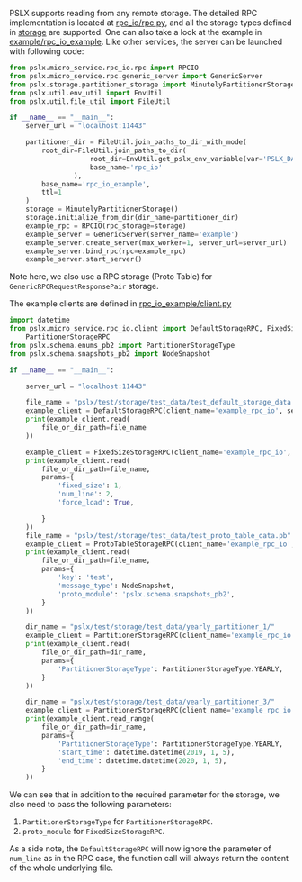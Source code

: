 PSLX supports reading from any remote storage. The detailed RPC implementation is located at [rpc_io/rpc.py](https://github.com/kfrancischen/pslx/blob/master/pslx/micro_service/rpc_io/rpc.py),
and all the storage types defined in [storage](../storage.md) are supported. One can also take a look at the example in 
[example/rpc_io_example](https://github.com/kfrancischen/pslx/tree/master/example/rpc_io_example). Like other services, the 
server can be launched with following code:

```python
from pslx.micro_service.rpc_io.rpc import RPCIO
from pslx.micro_service.rpc.generic_server import GenericServer
from pslx.storage.partitioner_storage import MinutelyPartitionerStorage
from pslx.util.env_util import EnvUtil
from pslx.util.file_util import FileUtil

if __name__ == "__main__":
    server_url = "localhost:11443"

    partitioner_dir = FileUtil.join_paths_to_dir_with_mode(
        root_dir=FileUtil.join_paths_to_dir(
                    root_dir=EnvUtil.get_pslx_env_variable(var='PSLX_DATABASE'),
                    base_name='rpc_io'
                ),
        base_name='rpc_io_example',
        ttl=1
    )
    storage = MinutelyPartitionerStorage()
    storage.initialize_from_dir(dir_name=partitioner_dir)
    example_rpc = RPCIO(rpc_storage=storage)
    example_server = GenericServer(server_name='example')
    example_server.create_server(max_worker=1, server_url=server_url)
    example_server.bind_rpc(rpc=example_rpc)
    example_server.start_server()
``` 

Note here, we also use a RPC storage (Proto Table) for `GenericRPCRequestResponsePair` storage.

The example clients are defined in [rpc_io_example/client.py](https://github.com/kfrancischen/pslx/blob/master/example/rpc_io_example/client.py)

```python
import datetime
from pslx.micro_service.rpc_io.client import DefaultStorageRPC, FixedSizeStorageRPC, ProtoTableStorageRPC,\
    PartitionerStorageRPC
from pslx.schema.enums_pb2 import PartitionerStorageType
from pslx.schema.snapshots_pb2 import NodeSnapshot

if __name__ == "__main__":

    server_url = "localhost:11443"

    file_name = "pslx/test/storage/test_data/test_default_storage_data.txt"
    example_client = DefaultStorageRPC(client_name='example_rpc_io', server_url=server_url)
    print(example_client.read(
        file_or_dir_path=file_name
    ))

    example_client = FixedSizeStorageRPC(client_name='example_rpc_io', server_url=server_url)
    print(example_client.read(
        file_or_dir_path=file_name,
        params={
            'fixed_size': 1,
            'num_line': 2,
            'force_load': True,

        }
    ))
    file_name = "pslx/test/storage/test_data/test_proto_table_data.pb"
    example_client = ProtoTableStorageRPC(client_name='example_rpc_io', server_url=server_url)
    print(example_client.read(
        file_or_dir_path=file_name,
        params={
            'key': 'test',
            'message_type': NodeSnapshot,
            'proto_module': 'pslx.schema.snapshots_pb2',
        }
    ))

    dir_name = "pslx/test/storage/test_data/yearly_partitioner_1/"
    example_client = PartitionerStorageRPC(client_name='example_rpc_io', server_url=server_url)
    print(example_client.read(
        file_or_dir_path=dir_name,
        params={
            'PartitionerStorageType': PartitionerStorageType.YEARLY,
        }
    ))

    dir_name = "pslx/test/storage/test_data/yearly_partitioner_3/"
    example_client = PartitionerStorageRPC(client_name='example_rpc_io', server_url=server_url)
    print(example_client.read_range(
        file_or_dir_path=dir_name,
        params={
            'PartitionerStorageType': PartitionerStorageType.YEARLY,
            'start_time': datetime.datetime(2019, 1, 5),
            'end_time': datetime.datetime(2020, 1, 5),
        }
    ))
```

We can see that in addition to the required parameter for the storage, we also need to pass the following parameters:    
1. `PartitionerStorageType` for `PartitionerStorageRPC`.    
2. `proto_module` for `FixedSizeStorageRPC`.

As a side note, the `DefaultStorageRPC` will now ignore the parameter of `num_line` as in the RPC case, the function call will
always return the content of the whole underlying file.
